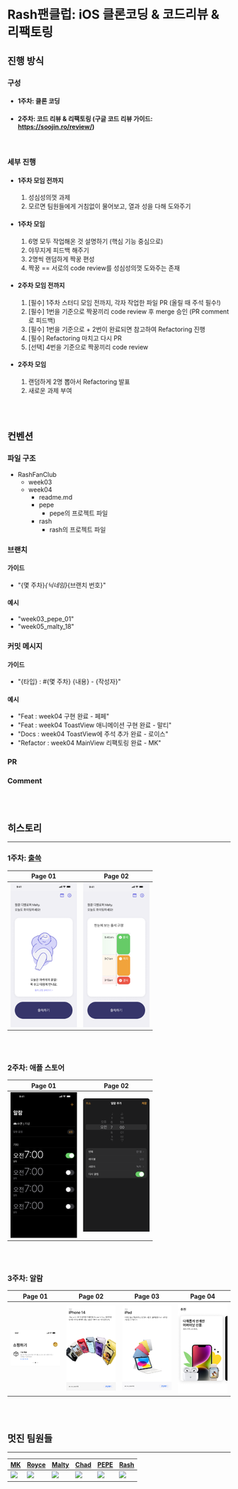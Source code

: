 # Rash팬클럽: iOS 클론코딩 & 코드리뷰 & 리팩토링

## 진행 방식

### 구성
- #### 1주차: 클론 코딩
- #### 2주차: 코드 리뷰 & 리팩토링 (구글 코드 리뷰 가이드: https://soojin.ro/review/)

<br>

### 세부 진행

- #### 1주차 모임 전까지
    1. 성심성의껏 과제
    2. 모르면 팀원들에게 거침없이 물어보고, 열과 성을 다해 도와주기

- #### 1주차 모임
    1. 6명 모두 작업해온 것 설명하기 (핵심 기능 중심으로)
    2. 야무지게 피드백 해주기
    3. 2명씩 랜덤하게 짝꿍 편성
    4. 짝꿍 == 서로의 code review를 성심성의껏 도와주는 존재

- #### 2주차 모임 전까지
    1. [필수] 1주차 스터디 모임 전까지, 각자 작업한 파일 PR (올릴 때 주석 필수!)
    2. [필수] 1번을 기준으로 짝꿍끼리 code review 후 merge 승인 (PR comment로 피드백)
    3. [필수] 1번을 기준으로 + 2번이 완료되면 참고하여 Refactoring 진행
    4. [필수] Refactoring 마치고 다시 PR
    5. [선택] 4번을 기준으로 짝꿍끼리 code review

- #### 2주차 모임
    1. 랜덤하게 2명 뽑아서 Refactoring 발표
    2. 새로운 과제 부여
 
<br>
<br>

## 컨벤션

### 파일 구조
- RashFanClub
  - week03
  - week04
    - readme.md
    - pepe
      - pepe의 프로젝트 파일
    - rash
      - rash의 프로젝트 파일

### 브랜치

#### 가이드
- "{몇 주차}_{닉네임}_{브랜치 번호}"

#### 예시
- "week03_pepe_01"
- "week05_malty_18"

### 커밋 메시지

#### 가이드
- "{타입} : #{몇 주차} {내용} - {작성자}"

#### 예시
- "Feat : week04 구현 완료 - 페페"
- "Feat : week04 ToastView 애니메이션 구현 완료 - 말티"
- "Docs : week04 ToastView에 주석 추가 완료 - 로이스"
- "Refactor : week04 MainView 리팩토링 완료 - MK"

### PR

### Comment



<br>
<br>

## 히스토리
<hr>

### 1주차: [출쓱](https://apps.apple.com/kr/app/%EC%B6%9C%EC%93%B1/id6445873342)

|Page 01|Page 02|
|---|---|
|<img src="./history/week01_01.png" width="150px">|<img src="./history/week01_02.png" width="150px">|

<br>
<br>

### 2주차: 애플 스토어

|Page 01|Page 02|
|---|---|
|<img src="./history/week02_01.png" width="150px">|<img src="./history/week02_02.png" width="150px">|

<br>
<br>

### 3주차: 알람

|Page 01|Page 02|Page 03|Page 04|
|---|---|---|---|
|<img src="./history/week03_01.png">|<img src="./history/week03_02.png">|<img src="./history/week03_03.png">|<img src="./history/week03_04.png">|

<br>
<br>



## 멋진 팀원들
<hr>

|[MK](https://github.com/MK827)|[Royce](https://github.com/Jin-s-work)|[Malty](https://github.com/youihyonKim)|[Chad](https://github.com/chad0909)|[PEPE](https://github.com/unboxing96)|[Rash](https://github.com/kdb1217)|
|---|---|---|---|---|---|
|<img src="https://github.com/MK827.png">|<img src="https://github.com/Jin-s-work.png">|<img src="https://github.com/youihyonKim.png">|<img src="https://github.com/chad0909.png">|<img src="https://github.com/unboxing96.png">|<img src="https://github.com/kdb1217.png">|
